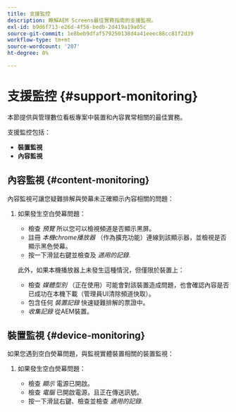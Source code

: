 ```yaml
---
title: 支援監控
description: 瞭解AEM Screens最佳實務指南的支援監視。
exl-id: b9d6f713-e26d-4f56-bedb-2d419a19a05c
source-git-commit: 1e8beb9dfaf579250138d4a41eeec88cc81f2d39
workflow-type: tm+mt
source-wordcount: '207'
ht-degree: 0%

---
```


# 支援監控 {#support-monitoring}

本節提供與管理數位看板專案中裝置和內容異常相關的最佳實務。

支援監控包括：

* **裝置監視**
* **內容監視**

## 內容監視 {#content-monitoring}

內容監視可讓您疑難排解與熒幕未正確顯示內容相關的問題：

1. 如果發生空白熒幕問題：

   * 檢查 *預覽* 所以您可以檢視頻道是否顯示黑屏。
   * 註冊 *本機chrome播放器* （作為擴充功能）連線到該顯示器，並檢視是否顯示黑色熒幕。
   * 按一下滑鼠右鍵並檢查及 *適用的記錄*.

   此外，如果本機播放器上未發生這種情況，但僅限於裝置上：

   * 檢查 *媒體型別* （正在使用）可能會對該裝置造成問題，也會確認內容是否已成功在本機下載（管理員UI清除頻道快取）。
   * 包含任何 *裝置記錄* 快速疑難排解的票證中。
   * *收集記錄* 從AEM裝置。

## 裝置監視 {#device-monitoring}

如果您遇到空白熒幕問題，與監視實體裝置相關的裝置監視：

1. 如果發生空白熒幕問題：

   * 檢查 *顯示* 電源已開啟。
   * 檢查 *電腦* 已開啟電源，且正在傳送訊號。
   * 按一下滑鼠右鍵、檢查並檢查 *適用的記錄*.
